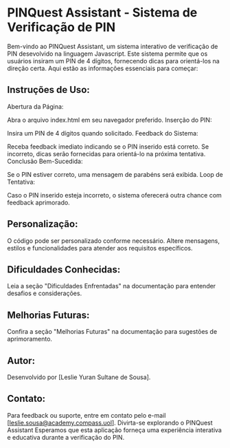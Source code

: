 # PINQuest Assistant - Sistema de Verificação de PIN

Bem-vindo ao PINQuest Assistant, um sistema interativo de verificação de PIN desevolvido na linguagem Javascript. Este sistema permite que os usuários insiram um PIN de 4 dígitos, fornecendo dicas para orientá-los na direção certa. Aqui estão as informações essenciais para começar:

## Instruções de Uso:

Abertura da Página:

Abra o arquivo index.html em seu navegador preferido.
Inserção do PIN:

Insira um PIN de 4 dígitos quando solicitado.
Feedback do Sistema:

Receba feedback imediato indicando se o PIN inserido está correto.
Se incorreto, dicas serão fornecidas para orientá-lo na próxima tentativa.
Conclusão Bem-Sucedida:

Se o PIN estiver correto, uma mensagem de parabéns será exibida.
Loop de Tentativa:

Caso o PIN inserido esteja incorreto, o sistema oferecerá outra chance com feedback aprimorado.
## Personalização:

O código pode ser personalizado conforme necessário.
Altere mensagens, estilos e funcionalidades para atender aos requisitos específicos.
## Dificuldades Conhecidas:

Leia a seção "Dificuldades Enfrentadas" na documentação para entender desafios e considerações.
## Melhorias Futuras:

Confira a seção "Melhorias Futuras" na documentação para sugestões de aprimoramento.
## Autor:

Desenvolvido por [Leslie Yuran Sultane de Sousa].

## Contato:

Para feedback ou suporte, entre em contato pelo e-mail [leslie.sousa@academy.compass.uol].
Divirta-se explorando o PINQuest Assistant  Esperamos que esta aplicação forneça uma experiência interativa e educativa durante a verificação do PIN.

<!---
lesliesousa/lesliesousa is a ✨ special ✨ repository because its `README.md` (this file) appears on your GitHub profile.
You can click the Preview link to take a look at your changes.
--->
